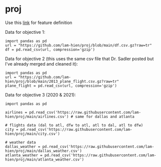# proj
Use this [link](https://cran.r-project.org/web/packages/nycflights13/nycflights13.pdf) for feature definition


Data for objective 1:
```
import pandas as pd
url = "https://github.com/lam-hien/proj/blob/main/df.csv.gz?raw=tr"
df = pd.read_csv(url, compression='gzip')
```

Data for objective 2 (this uses the same csv file that Dr. Sadler posted but I've already merged and cleaned it):
```
import pandas as pd
url = "https://github.com/lam-hien/proj/blob/main/2013_plane_flight.csv.gz?raw=tr"
plane_flight = pd.read_csv(url, compression='gzip')
```

Data for objective 3 (2020 & 2021):
```
import pandas as pd

airlines = pd.read_csv('https://raw.githubusercontent.com/lam-hien/proj/main/airlines.csv') # same for dallas and atlanta

# flights data (dal to atl, dfw to atl, atl to dal, atl to dfw)
city = pd.read_csv('https://raw.githubusercontent.com/lam-hien/proj/main/city.csv')

# weather data
dallas_weather = pd.read_csv('https://raw.githubusercontent.com/lam-hien/proj/main/dallas_weather.csv')
atlanta_weather = pd.read_csv('https://raw.githubusercontent.com/lam-hien/proj/main/atlanta_weather.csv')
```
